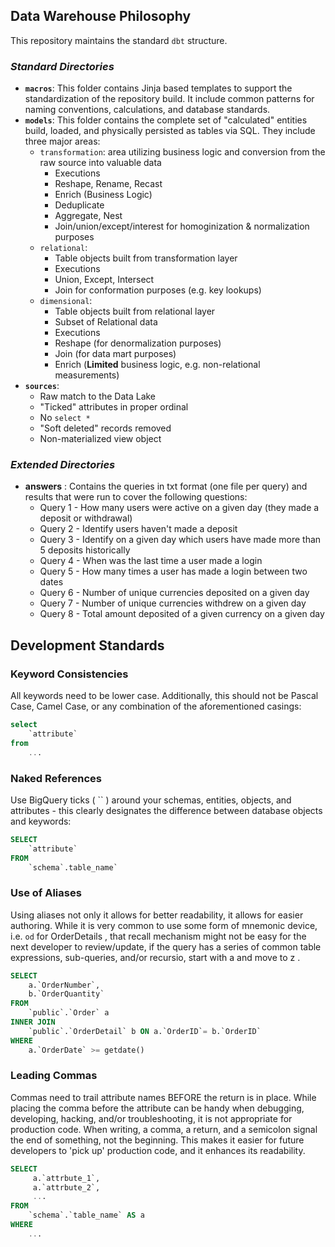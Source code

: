 <h2>Data Warehouse Philosophy</h2>

This repository maintains the standard `dbt` structure.

### *Standard Directories*

- **`macros`**: This folder contains Jinja based templates to support the standardization of the repository build.  It include common patterns for naming conventions, calculations, and database standards.
- **`models`**: This folder contains the complete set of "calculated" entities build, loaded, and physically persisted as tables via SQL. They include three major areas:
   - `transformation`: area utilizing business logic and conversion from the raw source into valuable data
      - Executions
      - Reshape, Rename, Recast
      - Enrich (Business Logic)
      - Deduplicate
      - Aggregate, Nest
      - Join/union/except/interest for homoginization & normalization purposes
   - `relational`:
     - Table objects built from transformation layer
     - Executions
     - Union, Except, Intersect
     - Join for conformation purposes (e.g. key lookups)
   - `dimensional`:
     - Table objects built from relational layer
     - Subset of Relational data
     - Executions
     - Reshape (for denormalization purposes)
     - Join (for data mart purposes)
     - Enrich (**Limited** business logic, e.g. non-relational measurements)
- **`sources`**:
  - Raw match to the Data Lake
  - "Ticked" attributes in proper ordinal
  - No `select *`
  - "Soft deleted" records removed
  - Non-materialized view object

### *Extended Directories*

- **answers** : Contains the queries in txt format (one file per query) and results that were run to cover the following questions:
  - Query 1 - How many users were active on a given day (they made a deposit or withdrawal)
  - Query 2 - Identify users haven't made a deposit
  - Query 3 - Identify on a given day which users have made more than 5 deposits historically
  - Query 4 - When was the last time a user made a login
  - Query 5 - How many times a user has made a login between two dates
  - Query 6 - Number of unique currencies deposited on a given day
  - Query 7 - Number of unique currencies withdrew on a given day
  - Query 8 - Total amount deposited of a given currency on a given day

## Development Standards
### Keyword Consistencies
All keywords need to be lower case. Additionally, this should not be Pascal Case, Camel Case, or 
any combination of the aforementioned casings:

```sql
select
    `attribute`
from
    ...
```
### Naked References
Use BigQuery ticks ( `` ) around your schemas, entities, objects, and attributes - this clearly designates the 
difference between database objects and keywords:

```sql
SELECT
    `attribute`
FROM
    `schema`.table_name`
```
### Use of Aliases
Using aliases not only it allows for better readability, it allows for easier authoring. 
While it is very common to use some form of mnemonic device, i.e. `od` for OrderDetails , that recall mechanism might 
not be easy for the next developer to review/update, if the query has a series of common 
table expressions, sub-queries, and/or recursio, start with a and move to z .

```sql
SELECT
    a.`OrderNumber`,
    b.`OrderQuantity`
FROM
    `public`.`Order` a
INNER JOIN
    `public`.`OrderDetail` b ON a.`OrderID`= b.`OrderID`
WHERE
    a.`OrderDate` >= getdate()
```
### Leading Commas
Commas need to trail attribute names BEFORE the return is in place. While placing the comma before the attribute can 
be handy when debugging, developing, hacking, and/or troubleshooting, it is not appropriate for production code. 
When writing, a comma, a return, and a semicolon signal the end of something, not the beginning. This makes it easier 
for future developers to 'pick up' production code, and it enhances its readability.

```sql
SELECT
     a.`attrbute_1`,
     a.`attrbute_2`,
     ...
FROM
    `schema`.`table_name` AS a
WHERE
    ...
```
